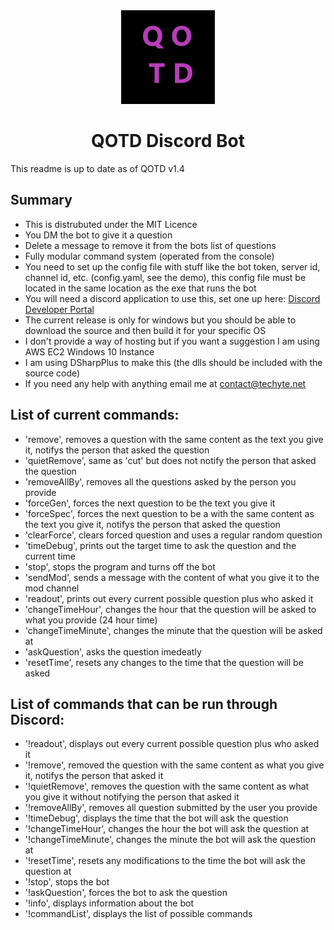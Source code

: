 <div align="center">
  <a href="https://github.com/RiptideNetworking/Riptide">
    <img src="QOTD_logo.png" width="150px" height="auto">
  </a>
</div>
<div align="center"></div>
<h1 align="center">QOTD Discord Bot</h1>
 
 This readme is up to date as of QOTD v1.4
 
## Summary

- This is distrubuted under the MIT Licence
- You DM the bot to give it a question
- Delete a message to remove it from the bots list of questions
- Fully modular command system (operated from the console)
- You need to set up the config file with stuff like the bot token, server id, channel id, etc. (config.yaml, see the demo), this config file must be located in the same location as the exe that runs the bot
- You will need a discord application to use this, set one up here: [Discord Developer Portal](https://discord.com/developers/applications)
- The current release is only for windows but you should be able to download the source and then build it for your specific OS
- I don't provide a way of hosting but if you want a suggestion I am using AWS EC2 Windows 10 Instance
- I am using DSharpPlus to make this (the dlls should be included with the source code)
- If you need any help with anything email me at contact@techyte.net

## List of current commands:

- 'remove', removes a question with the same content as the text you give it, notifys the person that asked the question
- 'quietRemove', same as 'cut' but does not notify the person that asked the question
- 'removeAllBy', removes all the questions asked by the person you provide
- 'forceGen', forces the next question to be the text you give it
- 'forceSpec', forces the next question to be a with the same content as the text you give it, notifys the person that asked the question
- 'clearForce', clears forced question and uses a regular random question
- 'timeDebug', prints out the target time to ask the question and the current time
- 'stop', stops the program and turns off the bot
- 'sendMod', sends a message with the content of what you give it to the mod channel
- 'readout', prints out every current possible question plus who asked it
- 'changeTimeHour', changes the hour that the question will be asked to what you provide (24 hour time)
- 'changeTimeMinute', changes the minute that the question will be asked at
- 'askQuestion', asks the question imedeatly 
- 'resetTime', resets any changes to the time that the question will be asked

## List of commands that can be run through Discord:

- '!readout', displays out every current possible question plus who asked it
- '!remove', removed the question with the same content as what you give it, notifys the person that asked it
- '!quietRemove', removes the question with the same content as what you give it without notifying the person that asked it
- '!removeAllBy', removes all question submitted by the user you provide
- '!timeDebug', displays the time that the bot will ask the question
- '!changeTimeHour', changes the hour the bot will ask the question at
- '!changeTimeMinute', changes the minute the bot will ask the question at
- '!resetTime', resets any modifications to the time the bot will ask the question at
- '!stop', stops the bot
- '!askQuestion', forces the bot to ask the question
- '!info', displays information about the bot
- '!commandList', displays the list of possible commands
